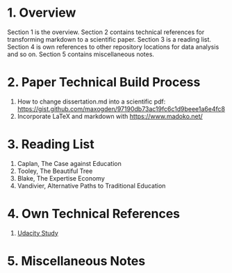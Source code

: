# 1. Overview

Section 1 is the overview. Section 2 contains technical references for transforming markdown to a scientific paper. Section 3 is a reading list. Section 4 is own references to other repository locations for data analysis and so on. Section 5 contains miscellaneous notes.

# 2. Paper Technical Build Process

1. How to change dissertation.md into a scientific pdf: https://gist.github.com/maxogden/97190db73ac19fc6c1d9beee1a6e4fc8
2. Incorporate LaTeX and markdown with https://www.madoko.net/

# 3. Reading List

1. Caplan, The Case against Education
2. Tooley, The Beautiful Tree
3. Blake, The Expertise Economy
4. Vandivier, Alternative Paths to Traditional Education

# 4. Own Technical References

1. [Udacity Study](https://github.com/Vandivier/data-science-practice/tree/master/stata/udacity-exploratory-analysis)

# 5. Miscellaneous Notes

